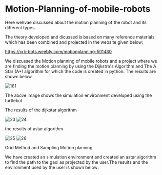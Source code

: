 # Motion-Planning-of-mobile-robots

Here wehvae discussed about the motion planning of the robot and its different types.

The  theory developed and dicussed is based on many reference materials which has been combined and projected in the website given below: 

https://crk-bots.weebly.com/motionplanning-501480

We discussed the 
Motion planning of mobile robots and a project where  we are finding the motion planning by using the Dijkstra's Algorithm and The A Star (A*) algorithm for 
which the code is created in python. The results are shown below.

![161](https://user-images.githubusercontent.com/53141800/110339796-8f9a7180-804e-11eb-832f-4ea974260a72.PNG)

The above image shows the simulation environment developed using the turtlebot 

The results of the dijkstar algorithm 

![23](https://user-images.githubusercontent.com/53141800/110340962-d89ef580-804f-11eb-8241-3cb581490fa8.PNG)
![24](https://user-images.githubusercontent.com/53141800/110340966-da68b900-804f-11eb-837e-656a00943a11.PNG)

the results of astar algorithm

![25](https://user-images.githubusercontent.com/53141800/110341137-084dfd80-8050-11eb-9c81-de3fb3111664.PNG)
![26](https://user-images.githubusercontent.com/53141800/110341144-097f2a80-8050-11eb-85ca-ff2264f654eb.PNG)

Grid Method and Sampling Motion planning

We have created an simulation environment and created an astar algorithm to find the path to the gaol as projected by the user.The results and the environment used by the user is shown below:







